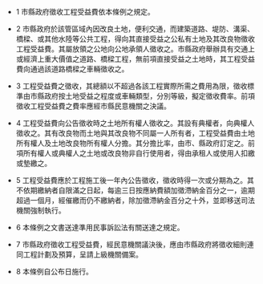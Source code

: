 * 1 市縣政府徵收工程受益費依本條例之規定。

* 2 市縣政府於該管區域內因改良土地，便利交通，而建築道路、堤防、溝渠、橋樑、或其他水陸等公共工程，得向其直接受益之公私有土地及其改良物徵收工程受益費。其屬放領之公地向公地承領人徵收之。市縣政府舉辦具有交通上或經濟上重大價值之道路、橋樑工程，無前項直接受益之土地時，其工程受益費向通過該道路橋樑之車輛徵收之。

* 3 工程受益費之徵收，其總額以不超過各該工程實際所需之費用為限，徵收標準由市縣政府按土地受益之程度或車輛類型，分別等級，擬定徵收費率。前項徵收工程受益費之費率應經市縣民意機關之決議。

* 4 工程受益費向公告徵收時之土地所有權人徵收之。其設有典權者，向典權人徵收之。其有改良物而土地與其改良物不同屬一人所有者，工程受益費由土地所有權人及土地改良物所有權人分擔。其分擔比率，由市、縣政府訂定之。前項所有權人或典權人之土地或改良物非自行使用者，得由承租人或使用人扣繳或墊繳之。

* 5 工程受益費應於工程施工後一年內公告徵收，徵收時得一次或分期為之。其不依期繳納者自限滿之日起，每逾三日按應納費額加徵滯納金百分之一，逾期超過一個月，經催繳而仍不繳納者，除加徵滯納金百分之十外，並即移送司法機關強制執行。

* 6 本條例之文書送達準用民事訴訟法有關送達之規定。

* 7 市縣政府徵收工程受益費，經民意機關議決後，應由市縣政府將徵收細則連同工程計劃及預算，呈請上級機關備案。

* 8 本條例自公布日施行。

